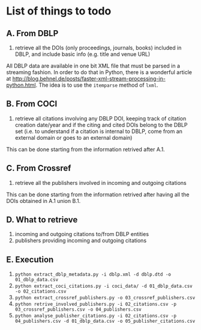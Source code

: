 # List of things to todo

## A. From DBLP
1. retrieve all the DOIs (only proceedings, journals, books) included in DBLP, and include basic info (e.g. title and venue URL)

All DBLP data are available in one bit XML file that must be parsed in a streaming fashion. In order to do that in Python, there is a wonderful article at http://blog.behnel.de/posts/faster-xml-stream-processing-in-python.html. The idea is to use the `itemparse` method of `lxml`.

## B. From COCI
1. retrieve all citations involving any DBLP DOI, keeping track of citation creation date/year and if the citing and cited DOIs belong to the DBLP set (i.e. to understand if a citation is internal to DBLP, come from an external domain or goes to an external domain)

This can be done starting from the information retrived after A.1.


## C. From Crossref
1. retrieve all the publishers involved in incoming and outgoing citations

This can be done starting from the information retrived after having all the DOIs obtained in A.1 union B.1.


## D. What to retrieve
1. incoming and outgoing citations to/from DBLP entities
2. publishers providing incoming and outgoing citations

## E. Execution
1. `python extract_dblp_metadata.py -i dblp.xml -d dblp.dtd -o 01_dblp_data.csv`
2. `python extract_coci_citations.py -i coci_data/ -d 01_dblp_data.csv -o 02_citations.csv`
3. `python extract_crossref_publishers.py -o 03_crossref_publishers.csv`
4. `python retrive_involved_publishers.py -i 02_citations.csv -p 03_crossref_publishers.csv -o 04_publishers.csv`
5. `python analyse_publisher_citations.py -i 02_citations.csv -p 04_publishers.csv -d 01_dblp_data.csv -o 05_publisher_citations.csv`